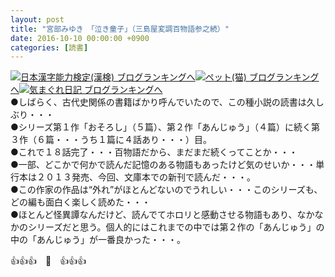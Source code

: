 ```yaml
---
layout: post
title: "宮部みゆき　「泣き童子」（三島屋変調百物語参之続）"
date: 2016-10-10 00:00:00 +0900
categories: [読書]
---
```


[![](/syuusyuu9701/assets/images/宮部みゆき-「泣き童子」（三島屋変調百物語参之続）-br_c_3028_1.gif)](http://blog.with2.net/link.php?1659096:3028 "日本漢字能力検定(漢検) ブログランキングへ")[日本漢字能力検定(漢検) ブログランキングへ](http://blog.with2.net/link.php?1659096:3028)[![](/syuusyuu9701/assets/images/宮部みゆき-「泣き童子」（三島屋変調百物語参之続）-br_c_1348_1.gif)](http://blog.with2.net/link.php?1659096:1348 "ペット(猫) ブログランキングへ")[ペット(猫) ブログランキングへ](http://blog.with2.net/link.php?1659096:1348)[![](/syuusyuu9701/assets/images/宮部みゆき-「泣き童子」（三島屋変調百物語参之続）-br_c_9257_1.gif)](http://blog.with2.net/link.php?1659096:9257 "気まぐれ日記 ブログランキングへ")[気まぐれ日記 ブログランキングへ](http://blog.with2.net/link.php?1659096:9257)  
●しばらく、古代史関係の書籍ばかり呼んでいたので、この種小説の読書は久しぶり・・・  
●シリーズ第１作「おそろし」（５篇）、第２作「あんじゅう」（４篇）に続く第３作（６篇・・・うち１篇に４話あり・・・）目。  
●これで１８話完了・・・百物語だから、まだまだ続くってことか・・・  
●一部、どこかで何かで読んだ記憶のある物語もあったけど気のせいか・・・単行本は２０１３発売、今回、文庫本での新刊で読んだ・・・。  
●この作家の作品は“外れ”がほとんどないのでうれしい・・・このシリーズも、どの編も面白く楽しく読めた・・・  
●ほとんど怪異譚なんだけど、読んでてホロリと感動させる物語もあり、なかなかのシリーズだと思う。個人的にはこれまでの中では第２作の「あんじゅう」の中の「あんじゅう」が一番良かった・・・。  
  
👍👍👍　🐒　👍👍👍  
  